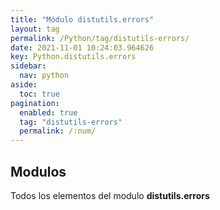 ```yaml
---
title: "Módulo distutils.errors"
layout: tag
permalink: /Python/tag/distutils-errors/
date: 2021-11-01 10:24:03.964626
key: Python.distutils.errors
sidebar: 
  nav: python
aside: 
  toc: true
pagination: 
  enabled: true
  tag: "distutils-errors"
  permalink: /:num/
---
```


<h2>Modulos</h2>
Todos los elementos del modulo <strong>distutils.errors</strong>
